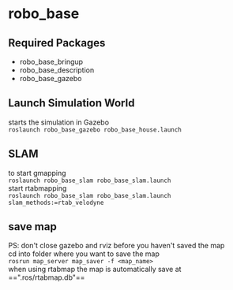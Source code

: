 # robo_base

## Required Packages
- robo_base_bringup
- robo_base_description
- robo_base_gazebo

## Launch Simulation World
starts the simulation in Gazebo  
`roslaunch robo_base_gazebo robo_base_house.launch`   

## SLAM 
to start gmapping  
`roslaunch robo_base_slam robo_base_slam.launch`  
start rtabmapping  
`roslaunch robo_base_slam robo_base_slam.launch slam_methods:=rtab_velodyne `  

## save map
PS: don't close gazebo and rviz before you haven't saved the map  
cd into folder where you want to save the map  
`rosrun map_server map_saver -f <map_name>`  
when using rtabmap the map is automatically save at ==".ros/rtabmap.db"==  



